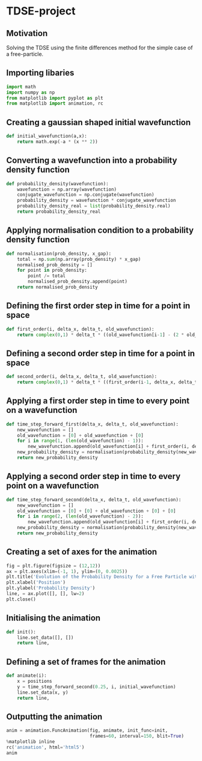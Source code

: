 # TDSE-project

## Motivation

Solving the TDSE using the finite differences method for the simple case of a free-particle.

## Importing libaries

```python
import math
import numpy as np
from matplotlib import pyplot as plt
from matplotlib import animation, rc
```

## Creating a gaussian shaped initial wavefunction

```python
def initial_wavefunction(a,x):
    return math.exp(-a * (x ** 2))
```

## Converting a wavefunction into a probability density function

```python
def probability_density(wavefunction):
    wavefunction = np.array(wavefunction)
    conjugate_wavefunction = np.conjugate(wavefunction)
    probability_density = wavefunction * conjugate_wavefunction
    probability_density_real = list(probability_density.real)
    return probability_density_real
```

## Applying normalisation condition to a probability density function

```python
def normalisation(prob_density, x_gap):
    total = np.sum(np.array(prob_density) * x_gap)
    normalised_prob_density = []
    for point in prob_density:
        point /= total
        normalised_prob_density.append(point)
    return normalised_prob_density
```   
    
## Defining the first order step in time for a point in space

```python
def first_order(i, delta_x, delta_t, old_wavefunction):
    return complex(0,1) * delta_t * ((old_wavefunction[i-1] - (2 * old_wavefunction[i]) + old_wavefunction[i + 1])/(2 * (delta_x**2)))
```

## Defining a second order step in time for a point in space

```python
def second_order(i, delta_x, delta_t, old_wavefunction):
    return complex(0,1) * delta_t * ((first_order(i-1, delta_x, delta_t, old_wavefunction) - (2 * first_order(i, delta_x, delta_t, old_wavefunction)) + first_order(i+1, delta_x, delta_t, old_wavefunction))/(2 * (delta_x**2)))
```

## Applying a first order step in time to every point on a wavefunction

```python
def time_step_forward_first(delta_x, delta_t, old_wavefunction):
    new_wavefunction = []
    old_wavefunction = [0] + old_wavefunction + [0]
    for i in range(1, (len(old_wavefunction) - 1)):
        new_wavefunction.append(old_wavefunction[i] + first_order(i, delta_x, delta_t, old_wavefunction))
    new_probability_density = normalisation(probability_density(new_wavefunction),1)
    return new_probability_density
```

## Applying a second order step in time to every point on a wavefunction

```python
def time_step_forward_second(delta_x, delta_t, old_wavefunction):
    new_wavefunction = []
    old_wavefunction = [0] + [0] + old_wavefunction + [0] + [0]
    for i in range(2, (len(old_wavefunction) - 2)):
        new_wavefunction.append(old_wavefunction[i] + first_order(i, delta_x, delta_t, old_wavefunction) + (0.5 * second_order(i, delta_x, delta_t, old_wavefunction) * (delta_t**2)))
    new_probability_density = normalisation(probability_density(new_wavefunction),1)
    return new_probability_density
```

## Creating a set of axes for the animation

```python
fig = plt.figure(figsize = (12,12))
ax = plt.axes(xlim=(-1, 1), ylim=(0, 0.0025))
plt.title('Evolution of the Probability Density for a Free Particle with Time')
plt.xlabel('Position')
plt.ylabel('Probability Density')
line, = ax.plot([], [], lw=2)
plt.close()
```

## Initialising the animation

```python
def init():
    line.set_data([], [])
    return line,
```

## Defining a set of frames for the animation

```python
def animate(i):
    x = positions
    y = time_step_forward_second(0.25, i, initial_wavefunction)
    line.set_data(x, y)
    return line,
```

## Outputting the animation

```python
anim = animation.FuncAnimation(fig, animate, init_func=init,
                               frames=60, interval=150, blit=True)
%matplotlib inline
rc('animation', html='html5')
anim
```
